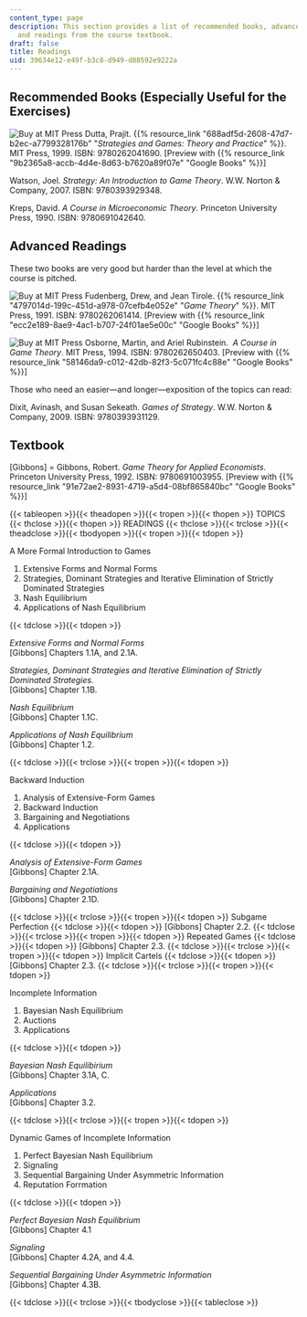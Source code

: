 ```yaml
---
content_type: page
description: This section provides a list of recommended books, advanced readings,
  and readings from the course textbook.
draft: false
title: Readings
uid: 39634e12-e49f-b3c8-d949-d88592e9222a
---
```

## Recommended Books (Especially Useful for the Exercises)

![Buy at MIT Press](/images/mp_logo.gif) Dutta, Prajit. {{% resource_link "688adf5d-2608-47d7-b2ec-a7799328176b" "_Strategies and Games: Theory and Practice_" %}}. MIT Press, 1999. ISBN: 9780262041690. \[Preview with {{% resource_link "9b2365a8-accb-4d4e-8d63-b7620a89f07e" "Google Books" %}}\]

Watson, Joel. _Strategy: An Introduction to Game Theory_. W.W. Norton & Company, 2007. ISBN: 9780393929348.

Kreps, David. _A Course in Microeconomic Theory_. Princeton University Press, 1990. ISBN: 9780691042640.

## Advanced Readings

These two books are very good but harder than the level at which the course is pitched.

![Buy at MIT Press](/images/mp_logo.gif) Fudenberg, Drew, and Jean Tirole. {{% resource_link "4797014d-199c-451d-a978-07cefb4e052e" "_Game Theory_" %}}. MIT Press, 1991. ISBN: 9780262061414. \[Preview with {{% resource_link "ecc2e189-8ae9-4ac1-b707-24f01ae5e00c" "Google Books" %}}\]

![Buy at MIT Press](/images/mp_logo.gif) Osborne, Martin, and Ariel Rubinstein.  _A Course in Game Theory_. MIT Press, 1994. ISBN: 9780262650403. \[Preview with {{% resource_link "58146da9-c012-42db-82f3-5c071fc4c88e" "Google Books" %}}\]

Those who need an easier—and longer—exposition of the topics can read:

Dixit, Avinash, and Susan Sekeath. _Games of Strategy_. W.W. Norton & Company, 2009. ISBN: 9780393931129.

## Textbook

\[Gibbons\] = Gibbons, Robert. _Game Theory for Applied Economists_. Princeton University Press, 1992. ISBN: 9780691003955. \[Preview with {{% resource_link "91e72ae2-8931-4719-a5d4-08bf865840bc" "Google Books" %}}\]

{{< tableopen >}}{{< theadopen >}}{{< tropen >}}{{< thopen >}}
TOPICS
{{< thclose >}}{{< thopen >}}
READINGS
{{< thclose >}}{{< trclose >}}{{< theadclose >}}{{< tbodyopen >}}{{< tropen >}}{{< tdopen >}}

A More Formal Introduction to Games

1. Extensive Forms and Normal Forms
2. Strategies, Dominant Strategies and Iterative Elimination of Strictly Dominated Strategies
3. Nash Equilibrium
4. Applications of Nash Equilibrium

{{< tdclose >}}{{< tdopen >}}

_Extensive Forms and Normal Forms_   
\[Gibbons\] Chapters 1.1A, and 2.1A.

_Strategies, Dominant Strategies and Iterative Elimination of Strictly Dominated Strategies._   
\[Gibbons\] Chapter 1.1B.

_Nash Equilibrium_   
\[Gibbons\] Chapter 1.1C.

_Applications of Nash Equilibrium_   
\[Gibbons\] Chapter 1.2.

{{< tdclose >}}{{< trclose >}}{{< tropen >}}{{< tdopen >}}

Backward Induction

1. Analysis of Extensive-Form Games
2. Backward Induction
3. Bargaining and Negotiations
4. Applications

{{< tdclose >}}{{< tdopen >}}

_Analysis of Extensive-Form Games_   
\[Gibbons\] Chapter 2.1A.

_Bargaining and Negotiations_   
\[Gibbons\] Chapter 2.1D.

{{< tdclose >}}{{< trclose >}}{{< tropen >}}{{< tdopen >}}
Subgame Perfection
{{< tdclose >}}{{< tdopen >}}
\[Gibbons\] Chapter 2.2.
{{< tdclose >}}{{< trclose >}}{{< tropen >}}{{< tdopen >}}
Repeated Games
{{< tdclose >}}{{< tdopen >}}
\[Gibbons\] Chapter 2.3.
{{< tdclose >}}{{< trclose >}}{{< tropen >}}{{< tdopen >}}
Implicit Cartels
{{< tdclose >}}{{< tdopen >}}
\[Gibbons\] Chapter 2.3.
{{< tdclose >}}{{< trclose >}}{{< tropen >}}{{< tdopen >}}

Incomplete Information

1. Bayesian Nash Equilibrium
2. Auctions
3. Applications

{{< tdclose >}}{{< tdopen >}}

_Bayesian Nash Equilibirium_   
\[Gibbons\] Chapter 3.1A, C.

_Applications_   
\[Gibbons\] Chapter 3.2.

{{< tdclose >}}{{< trclose >}}{{< tropen >}}{{< tdopen >}}

Dynamic Games of Incomplete Information

1. Perfect Bayesian Nash Equilibrium
2. Signaling
3. Sequential Bargaining Under Asymmetric Information
4. Reputation Forrmation

{{< tdclose >}}{{< tdopen >}}

_Perfect Bayesian Nash Equilibrium_   
\[Gibbons\] Chapter 4.1

_Signaling_   
\[Gibbons\] Chapter 4.2A, and 4.4.

_Sequential Bargaining Under Asymmetric Information_   
\[Gibbons\] Chapter 4.3B.

{{< tdclose >}}{{< trclose >}}{{< tbodyclose >}}{{< tableclose >}}
